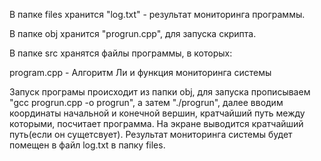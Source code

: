 В папке files хранится "log.txt" - результат мониторинга программы.

В папке obj  хранится "progrun.cpp", для запуска скрипта.

В папке src хранятся файлы программы, в которых:

program.cpp - Алгоритм Ли и функция мониторинга системы

Запуск програмы происходит из папки obj, для запуска прописываем "gcc progrun.cpp -o progrun", а затем "./progrun", далее вводим координаты начальной и конечной вершин, кратчайший путь между которыми, посчитает программа. На экране выводится кратчайший путь(если он сущетсвует). Результат мониторинга системы будет помещен в файл log.txt в папку files.
